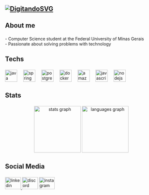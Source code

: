 [![DigitandoSVG]( https://readme-typing-svg.herokuapp.com/?color=FFFF00&size=35¢er=true&vCenter=true&width=1000&lines=OLÁ,+Meu+nome+é+Wellington+Ribeiro+Dias;Hello,+My+name+is+Wellington+Ribeiro+Dias;Seja+bem-vindo!;Welcome!+:%29)](https://git.io/typing-svg)
---

<h2 align="left">About me</h2>

###

<p align="left">- Computer Science student at the Federal University of Minas Gerais<br>- Passionate about solving problems with technology</p>

###

<h2 align="left">Techs</h2>

###

###

<div align="left">
  <img src="https://skillicons.dev/icons?i=java" height="40" alt="java logo"  />
  <img width="12" />
  <img src="https://skillicons.dev/icons?i=spring" height="40" alt="spring logo"  />
  <img width="12" />
  <img src="https://skillicons.dev/icons?i=postgres" height="40" alt="postgresql logo"  />
  <img width="12" />
  <img src="https://skillicons.dev/icons?i=docker" height="40" alt="docker logo"  />
  <img width="12" />
  <img src="https://skillicons.dev/icons?i=aws" height="40" alt="amazonwebservices logo"  />
  <img width="12" />
  <img src="https://skillicons.dev/icons?i=js" height="40" alt="javascript logo"  />
  <img width="12" />
  <img src="https://skillicons.dev/icons?i=nodejs" height="40" alt="nodejs logo"  />
</div>

<h2 align="left">Stats</h2>

###


<div align="center">
  <img src="https://github-readme-stats.vercel.app/api?username=Welldias23&hide_title=false&hide_rank=false&show_icons=true&include_all_commits=true&count_private=true&disable_animations=false&theme=dark&locale=en&hide_border=false&order=1" height="154" alt="stats graph"  />
  <img src="https://github-readme-stats.vercel.app/api/top-langs?username=Welldias23&locale=en&hide_title=false&layout=compact&card_width=320&langs_count=5&theme=dark&hide_border=false&order=2" height="154" alt="languages graph"  />
</div>

###
<h2 align="left">Social Media</h2>

###

<div align="left">
  <a href="https://www.linkedin.com/in/wellington-ribeiro-dias-dev-backend/" target="_blank">
    <img src="https://raw.githubusercontent.com/maurodesouza/profile-readme-generator/master/src/assets/icons/social/linkedin/default.svg" width="52" height="40" alt="linkedin logo"  />
  </a>
  <img src="https://raw.githubusercontent.com/maurodesouza/profile-readme-generator/master/src/assets/icons/social/discord/default.svg" width="52" height="40" alt="discord logo"  />
  <img src="https://raw.githubusercontent.com/maurodesouza/profile-readme-generator/master/src/assets/icons/social/instagram/default.svg" width="52" height="40" alt="instagram logo"  />
</div>

###
